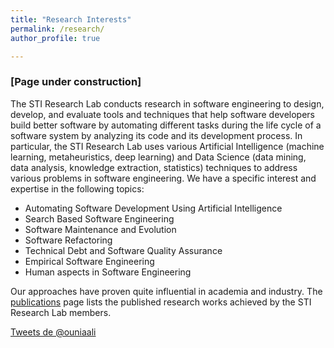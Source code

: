 ```yaml
---
title: "Research Interests"
permalink: /research/
author_profile: true

---
```


### [Page under construction]
The STI Research Lab conducts research in software engineering to design, develop, and evaluate tools and techniques that 
help software developers build better software by automating different tasks during the life cycle of a software system by analyzing its code and its development process.
In particular, the STI Research Lab uses various Artificial Intelligence 
(machine learning, metaheuristics, deep learning) and Data Science (data mining, data analysis, knowledge extraction, statistics) techniques to address various problems 
in software engineering. 
We have a specific interest and expertise in the following topics:

* Automating Software Development Using Artificial Intelligence
* Search Based Software Engineering
* Software Maintenance and Evolution
* Software Refactoring
* Technical Debt and Software Quality Assurance
* Empirical Software Engineering 
* Human aspects in Software Engineering
  

Our approaches have proven quite influential in academia and industry. 
The [publications](https://ouniali.github.io/publications/) page lists the published research works achieved by the STI Research Lab members.

<a class="twitter-timeline"  href="https://twitter.com/ouniaali" data-widget-id="726681987440766977">Tweets de @ouniaali</a>
<script>!function(d,s,id){var js,fjs=d.getElementsByTagName(s)[0],p=/^http:/.test(d.location)?'http':'https';if(!d.getElementById(id)){js=d.createElement(s);js.id=id;js.src=p+"://platform.twitter.com/widgets.js";fjs.parentNode.insertBefore(js,fjs);}}(document,"script","twitter-wjs");</script>
 